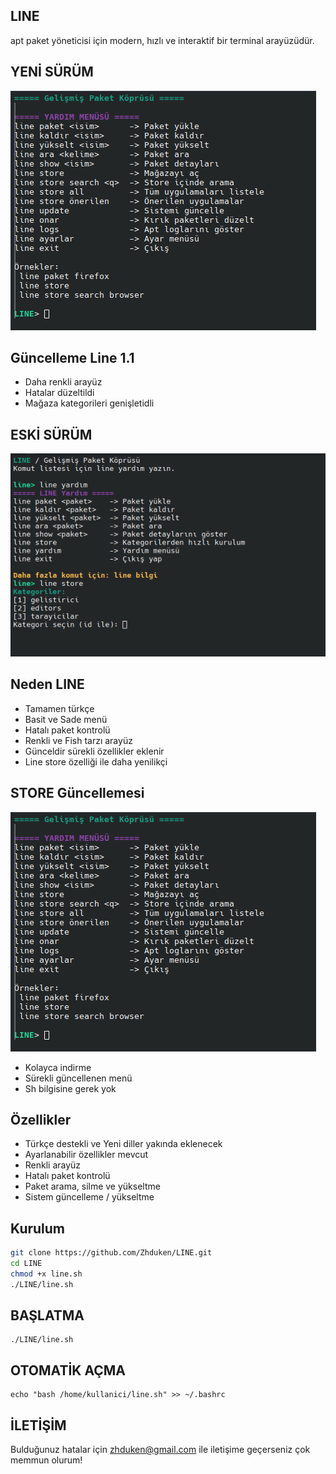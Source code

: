 ## LINE
apt paket yöneticisi için modern, hızlı ve interaktif bir terminal arayüzüdür.

## YENİ SÜRÜM
![LINE Logo](line_update.png)
## Güncelleme Line 1.1
- Daha renkli arayüz
- Hatalar düzeltildi
- Mağaza kategorileri genişletidli
  
## ESKİ SÜRÜM
![LINE Logo](line.png)

## Neden LINE
- Tamamen türkçe
- Basit ve Sade menü
- Hatalı paket kontrolü
- Renkli ve Fish tarzı arayüz
- Günceldir sürekli özellikler eklenir
- Line store özelliği ile daha yenilikçi

## STORE Güncellemesi

![LINE Store](line_update.png)

- Kolayca indirme
- Sürekli güncellenen menü
- Sh bilgisine gerek yok
  
## Özellikler
- Türkçe destekli ve Yeni diller yakında eklenecek
- Ayarlanabilir özellikler mevcut
- Renkli arayüz
- Hatalı paket kontrolü
- Paket arama, silme ve yükseltme
- Sistem güncelleme / yükseltme

## Kurulum
```bash
git clone https://github.com/Zhduken/LINE.git
cd LINE
chmod +x line.sh
./LINE/line.sh 
```
## BAŞLATMA
```
./LINE/line.sh 
```
## OTOMATİK AÇMA
```
echo "bash /home/kullanici/line.sh" >> ~/.bashrc
```
## İLETİŞİM
Bulduğunuz hatalar için zhduken@gmail.com ile iletişime
geçerseniz çok memmun olurum!

